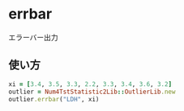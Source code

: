 errbar
======
エラーバー出力

## 使い方

```ruby
xi = [3.4, 3.5, 3.3, 2.2, 3.3, 3.4, 3.6, 3.2]
outlier = Num4TstStatistic2Lib::OutlierLib.new
outlier.errbar("LDH", xi)
```

